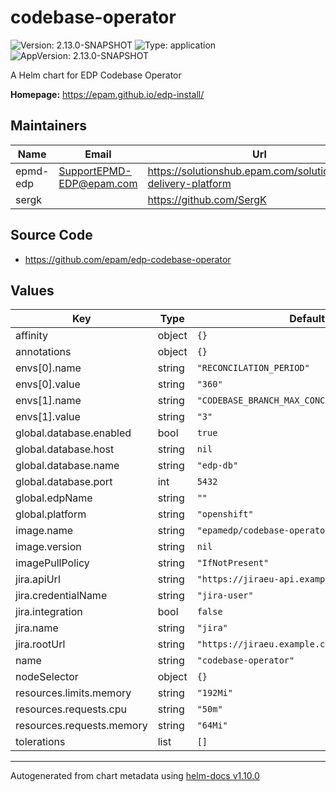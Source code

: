 # codebase-operator

![Version: 2.13.0-SNAPSHOT](https://img.shields.io/badge/Version-2.13.0--SNAPSHOT-informational?style=flat-square) ![Type: application](https://img.shields.io/badge/Type-application-informational?style=flat-square) ![AppVersion: 2.13.0-SNAPSHOT](https://img.shields.io/badge/AppVersion-2.13.0--SNAPSHOT-informational?style=flat-square)

A Helm chart for EDP Codebase Operator

**Homepage:** <https://epam.github.io/edp-install/>

## Maintainers

| Name | Email | Url |
| ---- | ------ | --- |
| epmd-edp | <SupportEPMD-EDP@epam.com> | <https://solutionshub.epam.com/solution/epam-delivery-platform> |
| sergk |  | <https://github.com/SergK> |

## Source Code

* <https://github.com/epam/edp-codebase-operator>

## Values

| Key | Type | Default | Description |
|-----|------|---------|-------------|
| affinity | object | `{}` |  |
| annotations | object | `{}` |  |
| envs[0].name | string | `"RECONCILATION_PERIOD"` |  |
| envs[0].value | string | `"360"` |  |
| envs[1].name | string | `"CODEBASE_BRANCH_MAX_CONCURRENT_RECONCILES"` |  |
| envs[1].value | string | `"3"` |  |
| global.database.enabled | bool | `true` |  |
| global.database.host | string | `nil` |  |
| global.database.name | string | `"edp-db"` |  |
| global.database.port | int | `5432` |  |
| global.edpName | string | `""` |  |
| global.platform | string | `"openshift"` |  |
| image.name | string | `"epamedp/codebase-operator"` |  |
| image.version | string | `nil` |  |
| imagePullPolicy | string | `"IfNotPresent"` |  |
| jira.apiUrl | string | `"https://jiraeu-api.example.com"` |  |
| jira.credentialName | string | `"jira-user"` |  |
| jira.integration | bool | `false` |  |
| jira.name | string | `"jira"` |  |
| jira.rootUrl | string | `"https://jiraeu.example.com"` |  |
| name | string | `"codebase-operator"` |  |
| nodeSelector | object | `{}` |  |
| resources.limits.memory | string | `"192Mi"` |  |
| resources.requests.cpu | string | `"50m"` |  |
| resources.requests.memory | string | `"64Mi"` |  |
| tolerations | list | `[]` |  |

----------------------------------------------
Autogenerated from chart metadata using [helm-docs v1.10.0](https://github.com/norwoodj/helm-docs/releases/v1.10.0)
